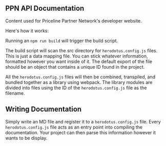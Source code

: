 PPN API Documentation
-------------------------

Content used for Priceline Partner Network's developer website.

Here's how it works:

Running an `npm run build` will trigger the build script.

The build script will scan the src directory for `herodotus.config.js` files. This is just a data mapping file. 
You can stick whatever information, formatted however you want inside of it. The default export of the file
should be an object that contains a unique ID found in the project. 

All the `herodotus.config.js` files will then be combined, transpiled, and bundled together as a library using webpack.
The library modules are divided into files using the ID of the `herodotus.config.js` file as the filename.  

Writing Documentation
-------------------------

Simply write an MD file and register it to a `herodotus.config.js` file. Every `herodotus.config.js` file acts
as an entry point into compiling the documentation. Your project can then parse this information 
however it wants to be display. 